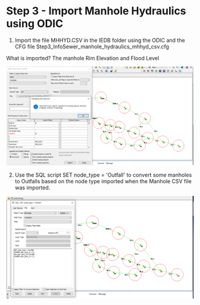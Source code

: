 # Step 3 - Import Manhole Hydraulics using ODIC

1. Import the file MHHYD.CSV in the IEDB folder using the ODIC and the CFG file Step3_InfoSewer_manhole_hydraulics_mhhyd_csv.cfg

What is imported?  The manhole Rim Elevation and Flood Level

![Alt text](./media/image-20.png)

2.  Use the SQL script SET node_type = 'Outfall' to convert some manholes to Outfalls based on the node type imported when the Manhole CSV file was imported.

![Alt text](./media/image-21.png)